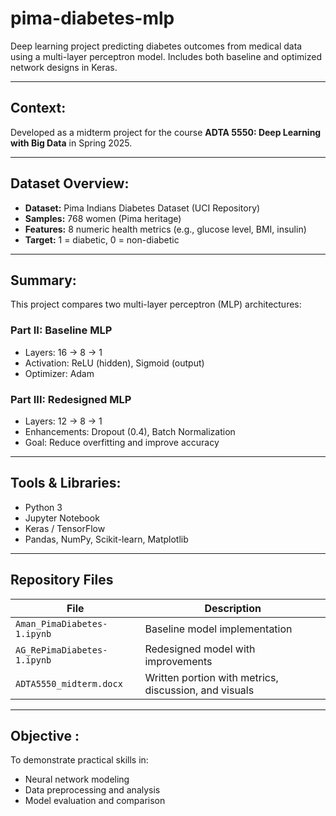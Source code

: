 # pima-diabetes-mlp
Deep learning project predicting diabetes outcomes from medical data using a multi-layer perceptron model. Includes both baseline and optimized network designs in Keras.

---

## Context:

Developed as a midterm project for the course **ADTA 5550: Deep Learning with Big Data** in Spring 2025.

---

## Dataset Overview:

- **Dataset:** Pima Indians Diabetes Dataset (UCI Repository)
- **Samples:** 768 women (Pima heritage)
- **Features:** 8 numeric health metrics (e.g., glucose level, BMI, insulin)
- **Target:** 1 = diabetic, 0 = non-diabetic

---

## Summary:

This project compares two multi-layer perceptron (MLP) architectures:

###  Part II: Baseline MLP
- Layers: 16 → 8 → 1
- Activation: ReLU (hidden), Sigmoid (output)
- Optimizer: Adam

###  Part III: Redesigned MLP
- Layers: 12 → 8 → 1
- Enhancements: Dropout (0.4), Batch Normalization
- Goal: Reduce overfitting and improve accuracy

---

## Tools & Libraries:
- Python 3
- Jupyter Notebook
- Keras / TensorFlow
- Pandas, NumPy, Scikit-learn, Matplotlib

---

## Repository Files

| File | Description |
|------|-------------|
| `Aman_PimaDiabetes-1.ipynb` | Baseline model implementation |
| `AG_RePimaDiabetes-1.ipynb` | Redesigned model with improvements |
| `ADTA5550_midterm.docx` | Written portion with metrics, discussion, and visuals |

---

## Objective :

To demonstrate practical skills in:
- Neural network modeling
- Data preprocessing and analysis
- Model evaluation and comparison
